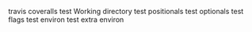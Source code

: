 travis
coveralls
test Working directory
test positionals
test optionals
test flags
test environ
test extra environ

